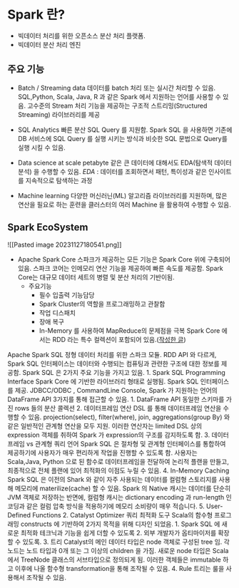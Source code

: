 # Spark 란?

* 빅데이터 처리를 위한 오픈소스 분산 처리 플랫폼.
* 빅데이터 분산 처리 엔진

## 주요 기능
* Batch / Streaming data
	데이터를 batch 처리 또는 실시간 처리할 수 있음.
	SQL,Python, Scala, Java, R 과 같은 Spark 에서 지원하는 언어를 사용할 수 있음.
	고수준의 Stream 처리 기능을 제공하는 구조적 스트리밍(Structured Streaming) 라이브러리를 제공

* SQL Analytics
	빠른 분산 SQL Query 를 지원함.
		Spark SQL 을 사용하면 기존에 DB 서비스에 SQL Query 를 실행 시키는 방식과 비슷한 SQL 문법으로 Query를 실행 시킬 수 있음.

* Data science at scale
	petabyte 같은 큰 데이터에 대해서도 EDA(탐색적 데이터 분석) 을 수행할 수 있음.
		_EDA_ : 데이터를 조회하면서 패턴, 특이성과 같은 인사이트를 지속적으로 탐색하는 과정

* Machine learning
	다양한 머신러닌(ML) 알고리즘 라이브러리를 지원하며, 많은 연산을 필요로 하는 훈련을 클러스터의 여러 Machine 을 활용하여 수행할 수 있음.

## Spark EcoSystem
![[Pasted image 20231127180541.png]]

* Apache Spark Core
	스파크가 제공하는 모든 기능은 Spark Core 위에 구축되어 있음.
	스파크 코어는 인메모리 연산 기능을 제공하여 빠른 속도를 제공함.
	Spark Core는 대규모 데이터 세트의 병렬 및 분산 처리의 기반이됨.
	* 주요기능 
		* 필수 입출력 기능담당
		* Spark Cluster의 역할을 프로그래밍하고 관찰함
		* 작업 디스패치
		* 장애 복구
		* In-Memory 를 사용하여 MapReduce의 문제점을 극복
	Spark Core 에서는 RDD 라는 특수 컬렉션이 포함되어 있음.([작성한 글](obsidian://open?vault=TIL_yeonsang&file=TIL%2FSpark%2FRDD))

Apache Spark SQL
	정형 데이터 처리를 위한 스파크 모듈. RDD API 와 다르게, Spark SQL 인터페이스는 데이터와 수행되는 컴퓨팅과 관련한 구조에 대한 정보를 제공함.
	Spark SQL 은 2가지 주요 기능을 가지고 있음.
		1. Spark SQL Programming Interface
			Spark Core 에 기반한 라이브러리 형태로 실행됨. Spark SQL 인터페이스를 제공.
			JDBCC/ODBC , CommandLine Console, Spark 가 지원하는 언어의 DataFrame API 3가지를 통해 접근할 수 있음.
				1. DataFrame API
					동일한 스키마를 가진 rows 들의 분산 콜렉션
				2. 데이터프레임 연산
					DSL 를 통해 데이터프레임 연산을 수행할 수 있음.
					projection(select), filter(where), join, aggregations(group By) 와 같은 일반적인 관계형 연산을 모두 지원.
					이러한 연산자는 limited DSL 상의 expression 객체를 취하여 Spark 가 expression의 구조를 감지하도록 함.
				3. 데이터프레임 vs 관계형 쿼리 언어
					Spark SQL 은 절차형 및 관계형 인터페이스를 통합하여 제공하기에 사용자가 매우 편리하게 작업을 진행할 수 있도록 함.
					사용자는 Scala,Java, Python 으로 된 함수로 데이터프레임을 전달하여 논리적 플랜을 만들고, 최종적으로 전체 플랜에 있어 최적화의 이점도 누릴 수 있음.
				4. In-Memory Caching
					Spark SQL 은 이전의 Shark 와 같이 자주 사용되는 데이터를 컬럼형 스토리지를 사용해 메모리에 materilize(cache) 할 수 있음. Spark 의 Native 캐시는 데이터를 단순히 JVM 객체로 저장하는 반면에, 컬럼형 캐시는 dictionary encoding 과 run-length 인코딩과 같은 컬럼 압축 방식을 적용하기에 메모리 소비량이 매우 적습니다.
				5. User-Defined Functions
		2. Catalyst Optimizer
			쿼리 최적화 도구
			Scala의 함수형 프로그래밍 constructs 에 기반하여 2가지 목적을 위해 디자인 되었음.
			1. Spark SQL 에 새로운 최적화 테크닉과 기능을 쉽게 더할 수 있도록
			2. 외부 개발자가 옵티마이저를 확장할 수 있도록.
		3. 트리
			Catalyst의 메인 데이터 타입은 node 객체로 구성된 tree 임.
			각 노드는 노드 타입과 0개 또는 그 이상의 children 을 가짐. 새로운 node 타입은 Scala 에서 TreeNode 클래스의 서브타입으로 정의되게 됨. 이러한 객체들은 immutable 하고 이후에 나올 함수형 transformation을 통해 조작될 수 있음.
		4. Rule
			트리는 룰을 사용해서 조작될 수 있음.
		






